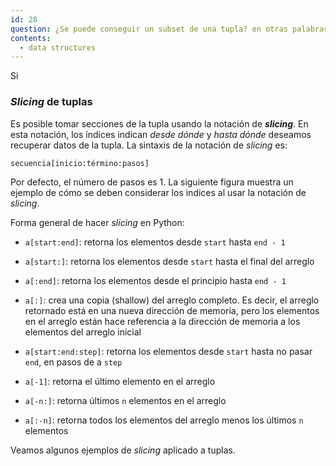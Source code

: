 ```yaml
---
id: 28
question: ¿Se puede conseguir un subset de una tupla? en otras palabras, un fragmento de esta
contents:
  - data structures
---
```


Si

### *Slicing* de tuplas

Es posible tomar secciones de la tupla usando la notación de ***slicing***. En esta notación, los índices indican *desde dónde* y *hasta dónde* deseamos recuperar datos de la tupla. La sintaxis de la notación de *slicing* es:

`secuencia[inicio:término:pasos]`

Por defecto, el número de pasos es 1. La siguiente figura muestra un ejemplo de cómo se deben considerar los indices al usar la notación de *slicing*. 

Forma general de hacer *slicing* en Python:

- `a[start:end]`: retorna los elementos desde `start` hasta `end - 1`

- `a[start:]`: retorna los elementos desde `start` hasta el final del arreglo

- `a[:end]`: retorna los elementos desde el principio hasta `end - 1`

- `a[:]`: crea una copia (shallow) del arreglo completo. Es decir, el arreglo retornado está en una nueva dirección de memoria, pero los elementos en el arreglo están hace referencia a la dirección de memoria a los elementos del arreglo inicial

- `a[start:end:step]`: retorna los elementos desde `start` hasta no pasar `end`, en pasos de a `step`

- `a[-1]`: retorna el último elemento en el arreglo

- `a[-n:]`: retorna últimos `n` elementos en el arreglo

- `a[:-n]`: retorna todos los elementos del arreglo menos los últimos `n` elementos

Veamos algunos ejemplos de *slicing* aplicado a tuplas.